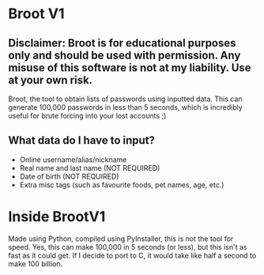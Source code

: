 # Broot V1
## Disclaimer: Broot is for educational purposes only and should be used with permission. Any misuse of this software is not at my liability. Use at your own risk.

Broot, the tool to obtain lists of passwords using inputted data. This can generate 100,000 passwords in less than 5 seconds, which is incredibly useful for brute forcing into your lost accounts ;)

## What data do I have to input?
* Online username/alias/nickname
* Real name and last name       (NOT REQUIRED)
* Date of birth                 (NOT REQUIRED)
* Extra misc tags (such as favourite foods, pet names, age, etc.)

# Inside BrootV1
Made using Python, compiled using PyInstaller, this is not the tool for speed. Yes, this can make 100,000 in 5 seconds (or less), but this isn't as fast as it could get. If I decide to port to C, it would take like half a second to make 100 billion.